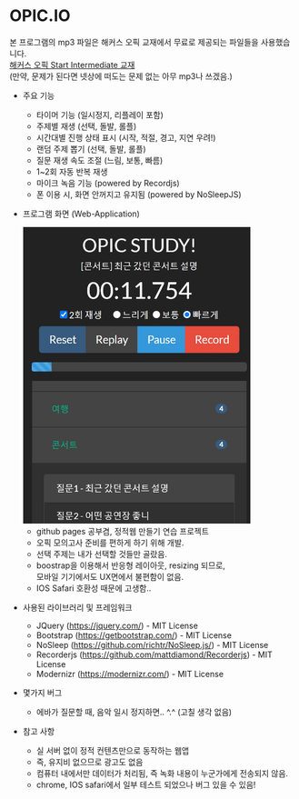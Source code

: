 # OPIC.IO

본 프로그램의 mp3 파일은 해커스 오픽 교재에서 무료로 제공되는 파일들을 사용했습니다.  
[해커스 오픽 Start Intermediate 교재](http://www.kyobobook.co.kr/product/detailViewKor.laf?ejkGb=KOR&mallGb=KOR&barcode=9791158551988&orderClick=LEa&Kc=)  
(만약, 문제가 된다면 넷상에 떠도는 문제 없는 아무 mp3나 쓰겠음.)

- 주요 기능
    - 타이머 기능 (일시정지, 리플레이 포함)
    - 주제별 재생 (선택, 돌발, 롤플)
    - 시간대별 진행 상태 표시 (시작, 적절, 경고, 지연 우려!)
    - 랜덤 주제 뽑기 (선택, 돌발, 롤플)
    - 질문 재생 속도 조절 (느림, 보통, 빠름)
    - 1~2회 자동 반복 재생
    - 마이크 녹음 기능 (powered by Recordjs)
    - 폰 이용 시, 화면 안꺼지고 유지됨 (powered by NoSleepJS)

- 프로그램 화면 (Web-Application)

    <img src="./img/capture.jpg" width=400/>

    - github pages 공부겸, 정적웹 만들기 연습 프로젝트
    - 오픽 모의고사 준비를 편하게 하기 위해 개발.
    - 선택 주제는 내가 선택할 것들만 골랐음.
    - boostrap을 이용해서 반응형 레이아웃, resizing 되므로, <br/>
    모바일 기기에서도 UX면에서 불편함이 없음.
    - IOS Safari 호환성 때문에 고생함..

- 사용된 라이브러리 및 프레임워크
    - JQuery (https://jquery.com/) - MIT License
    - Bootstrap (https://getbootstrap.com/) - MIT License
    - NoSleep (https://github.com/richtr/NoSleep.js/) - MIT License
    - Recorderjs (https://github.com/mattdiamond/Recorderjs) - MIT License
    - Modernizr (https://modernizr.com/) - MIT License

- 몇가지 버그
    - 에바가 질문할 때, 음악 일시 정지하면.. ^.^ (고칠 생각 없음)

- 참고 사항
    - 실 서버 없이 정적 컨텐츠만으로 동작하는 웹앱
    - 즉, 유지비 없으므로 광고도 없음
    - 컴퓨터 내에서만 데이터가 처리됨, 즉 녹화 내용이 누군가에게 전송되지 않음.
    - chrome, IOS safari에서 일부 테스트 되었으나 버그 있을 수 있음!
